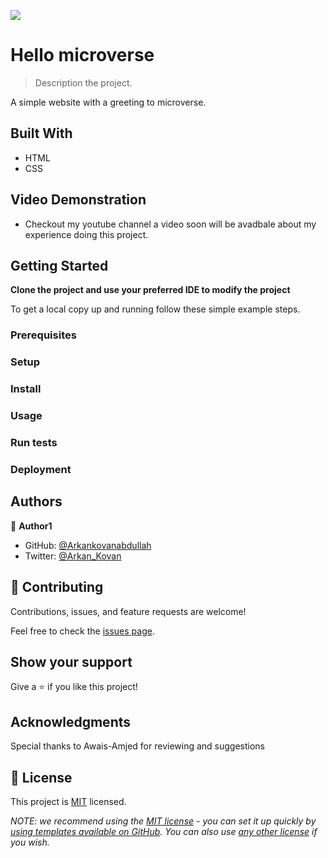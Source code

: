 ![](https://img.shields.io/badge/Microverse-blueviolet)

# Hello microverse

> Description the project.

A simple website with a greeting to microverse. 

## Built With

- HTML
- CSS

## Video Demonstration

- Checkout my youtube channel a video soon will be avadbale about my experience doing this project.

## Getting Started

**Clone the project and use your preferred IDE to modify the project**


To get a local copy up and running follow these simple example steps.

### Prerequisites

### Setup

### Install

### Usage

### Run tests

### Deployment



## Authors

👤 **Author1**

- GitHub: [@Arkankovanabdullah](https://github.com/arkankovanabdullah)
- Twitter: [@Arkan_Kovan](https://twitter.com/Arkan_Kovan)


## 🤝 Contributing

Contributions, issues, and feature requests are welcome!

Feel free to check the [issues page](../../issues/).

## Show your support

Give a ⭐️ if you like this project!

## Acknowledgments

Special thanks to Awais-Amjed for reviewing and suggestions

## 📝 License

This project is [MIT](./LICENSE) licensed.

_NOTE: we recommend using the [MIT license](https://choosealicense.com/licenses/mit/) - you can set it up quickly by [using templates available on GitHub](https://docs.github.com/en/communities/setting-up-your-project-for-healthy-contributions/adding-a-license-to-a-repository). You can also use [any other license](https://choosealicense.com/licenses/) if you wish._
